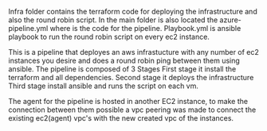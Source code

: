 Infra folder contains the terraform code for deploying the infrastructure and also the round robin script.
In the main folder is also located the azure-pipeline.yml where is the code for the pipeline. Playbook.yml is ansible playbook to run the round robin script on every ec2 instance.

This is a pipeline that deployes an aws infrastucture with any number of ec2 instances you desire and does a round robin ping between them using ansible.
The pipeline is composed of 3 Stages
First stage it install the terraform and all dependencies.
Second stage it deploys the infrastructure
Third stage install ansible and runs the script on each vm.

The agent for the pipeline is hosted in another EC2 instance, to make the connection between them possible a vpc peering was made to connect the existing ec2(agent) vpc's with the new created vpc of the instances.
